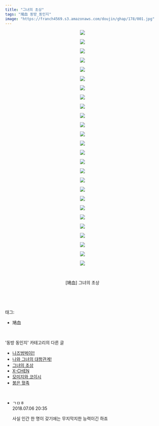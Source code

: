 ```yaml
---
title: "그녀의 초상"
tags: "鳩血 동방_동인지"
image: "https://franch4569.s3.amazonaws.com/doujin/ghap/178/001.jpg"
---
```

<div class="article">
<p style="text-align: center; clear: none; float: none;"><img src="{{ site.imgserver2 }}/ghap/178/001.jpg"/></p>
<p style="text-align: center; clear: none; float: none;"><img src="{{ site.imgserver2 }}/ghap/178/002.jpg"/></p>
<p style="text-align: center; clear: none; float: none;"><img src="{{ site.imgserver2 }}/ghap/178/003.jpg"/></p>
<p style="text-align: center; clear: none; float: none;"><img src="{{ site.imgserver2 }}/ghap/178/004.jpg"/></p>
<p style="text-align: center; clear: none; float: none;"><img src="{{ site.imgserver2 }}/ghap/178/005.jpg"/></p>
<p style="text-align: center; clear: none; float: none;"><img src="{{ site.imgserver2 }}/ghap/178/006.jpg"/></p>
<p style="text-align: center; clear: none; float: none;"><img src="{{ site.imgserver2 }}/ghap/178/007.jpg"/></p>
<p style="text-align: center; clear: none; float: none;"><img src="{{ site.imgserver2 }}/ghap/178/008.jpg"/></p>
<p style="text-align: center; clear: none; float: none;"><img src="{{ site.imgserver2 }}/ghap/178/009.jpg"/></p>
<p style="text-align: center; clear: none; float: none;"><img src="{{ site.imgserver2 }}/ghap/178/010.jpg"/></p>
<p style="text-align: center; clear: none; float: none;"><img src="{{ site.imgserver2 }}/ghap/178/011.jpg"/></p>
<p style="text-align: center; clear: none; float: none;"><img src="{{ site.imgserver2 }}/ghap/178/012.jpg"/></p>
<p style="text-align: center; clear: none; float: none;"><img src="{{ site.imgserver2 }}/ghap/178/013.jpg"/></p>
<p style="text-align: center; clear: none; float: none;"><img src="{{ site.imgserver2 }}/ghap/178/014.jpg"/></p>
<p style="text-align: center; clear: none; float: none;"><img src="{{ site.imgserver2 }}/ghap/178/015.jpg"/></p>
<p style="text-align: center; clear: none; float: none;"><img src="{{ site.imgserver2 }}/ghap/178/016.jpg"/></p>
<p style="text-align: center; clear: none; float: none;"><img src="{{ site.imgserver2 }}/ghap/178/017.jpg"/></p>
<p style="text-align: center; clear: none; float: none;"><img src="{{ site.imgserver2 }}/ghap/178/018.jpg"/></p>
<p style="text-align: center; clear: none; float: none;"><img src="{{ site.imgserver2 }}/ghap/178/019.jpg"/></p>
<p style="text-align: center; clear: none; float: none;"><img src="{{ site.imgserver2 }}/ghap/178/020.jpg"/></p>
<p style="text-align: center; clear: none; float: none;"><img src="{{ site.imgserver2 }}/ghap/178/021.jpg"/></p>
<p style="text-align: center; clear: none; float: none;"><img src="{{ site.imgserver2 }}/ghap/178/022.jpg"/></p>
<p style="text-align: center; clear: none; float: none;"><img src="{{ site.imgserver2 }}/ghap/178/023.jpg"/></p>
<p style="text-align: center; clear: none; float: none;"><img src="{{ site.imgserver2 }}/ghap/178/024.jpg"/></p>
<p style="text-align: center; clear: none; float: none;"><img src="{{ site.imgserver2 }}/ghap/178/025.jpg"/></p>
<p style="text-align: center; clear: none; float: none;"><img src="{{ site.imgserver2 }}/ghap/178/026.jpg"/></p>
<p style="text-align: center; clear: none; float: none;"><br/></p>
<p style="text-align: center; clear: none; float: none;">[鳩血] 그녀의 초상</p>
<p><br/></p>
</div><br/>
<div class="tagTrail">
<p>태그: </p>
<ul>
<li>鳩血</li>
</ul>
</div><br/>
<div class="another">
<p>'동방 동인지' 카테고리의 다른 글</p>
<ul>
<li><a href="/ghap_180">나즈범벅이!!</a></li>
<li><a href="/ghap_179">나와 그녀의 대항관계!</a></li>
<li><a href="/ghap_178">그녀의 초상</a></li>
<li><a href="/ghap_177">X-CHEN</a></li>
<li><a href="/ghap_176">모미지와 코이시</a></li>
<li><a href="/ghap_175">붉은 혈족</a></li>
</ul>
</div><br/>
<div class="cb_module cb_fluid">
<div class="cb_wrt cb_profile">
<div class="comment">
<ul>
<li class="cb_thumb_off" id="comment15281640">
<div class="cb_comment_area">
<div class="cb_info_area">
<div class="cb_section">
<span class="cb_nick_name">ㄱㅁㅎ</span>
</div>
<div class="cb_section">
<span class="cb_date">2018.07.06 20:35 </span>
</div>
</div>
<div class="cb_dsc_comment">
<p class="cb_dsc">
											사실 인간 한 명이 갖기에는 무지막지한 능력이긴 하죠
										</p>
</div>
</div></li>
</ul>
</div>
</div><!-- commentList close -->
</div><br/>
